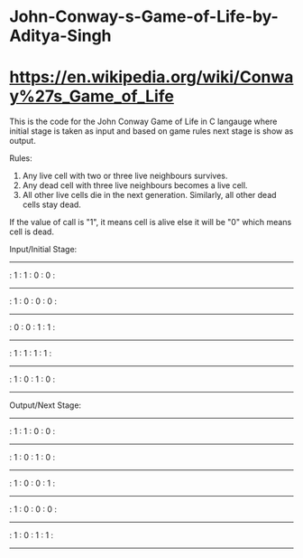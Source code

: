 # John-Conway-s-Game-of-Life-by-Aditya-Singh
# https://en.wikipedia.org/wiki/Conway%27s_Game_of_Life
This is the code for the John Conway Game of Life in C langauge where initial stage is taken as input and based on game rules next stage is show as output.

Rules:
1. Any live cell with two or three live neighbours survives.
2. Any dead cell with three live neighbours becomes a live cell.
3. All other live cells die in the next generation. Similarly, all other dead cells stay dead.

If the value of call is "1", it means cell is alive else it will be "0" which means cell is dead.

Input/Initial Stage:
 ----- ----- ----- -----
:  1  :  1  :  0  :  0  :
 ----- ----- ----- -----
:  1  :  0  :  0  :  0  :
 ----- ----- ----- -----
:  0  :  0  :  1  :  1  :
 ----- ----- ----- -----
:  1  :  1  :  1  :  1  :
 ----- ----- ----- -----
:  1  :  0  :  1  :  0  :
 ----- ----- ----- -----

 Output/Next Stage:
 ----- ----- ----- -----
:  1  :  1  :  0  :  0  :
 ----- ----- ----- -----
:  1  :  0  :  1  :  0  :
 ----- ----- ----- -----
:  1  :  0  :  0  :  1  :
 ----- ----- ----- -----
:  1  :  0  :  0  :  0  :
 ----- ----- ----- -----
:  1  :  0  :  1  :  1  :
 ----- ----- ----- -----
